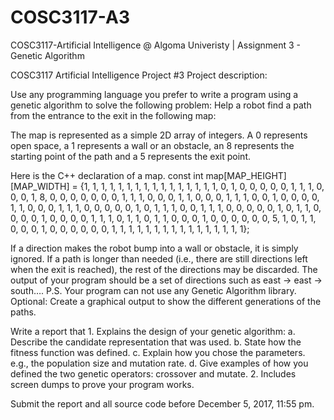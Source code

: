 # COSC3117-A3
COSC3117-Artificial Intelligence @ Algoma Univeristy | Assignment 3 - Genetic Algorithm

COSC3117 Artificial Intelligence
Project #3
Project description: 

Use any programming language you prefer to write a program using a genetic algorithm to solve the following problem:  Help a robot find a path from the entrance to the exit in the following map: 

     


The map is represented as a simple 2D array of integers. A 0 represents open space, a 1 represents a wall or an obstacle, an 8 represents the starting point of the path and a 5 represents the exit point.

Here is the C++ declaration of a map.
     const int map[MAP_HEIGHT][MAP_WIDTH] = 
           {1, 1, 1, 1, 1, 1, 1, 1, 1, 1, 1, 1, 1, 1, 1,
  1, 0, 1, 0, 0, 0, 0, 0, 1, 1, 1, 0, 0, 0, 1,
 8, 0, 0, 0, 0, 0, 0, 0, 1, 1, 1, 0, 0, 0, 1,
 1, 0, 0, 0, 1, 1, 1, 0, 0, 1, 0, 0, 0, 0, 1,
 1, 0, 0, 0, 1, 1, 1, 0, 0, 0, 0, 0, 1, 0, 1,
 1, 1, 0, 0, 1, 1, 1, 0, 0, 0, 0, 0, 1, 0, 1,
 1, 0, 0, 0, 0, 1, 0, 0, 0, 0, 1, 1, 1, 0, 1,
 1, 0, 1, 1, 0, 0, 0, 1, 0, 0, 0, 0, 0, 0, 5,
 1, 0, 1, 1, 0, 0, 0, 1, 0, 0, 0, 0, 0, 0, 1,
 1, 1, 1, 1, 1, 1, 1, 1, 1, 1, 1, 1, 1, 1, 1};

If a direction makes the robot bump into a wall or obstacle, it is simply ignored. If a path is longer than needed (i.e., there are still directions left when the exit is reached), the rest of the directions may be discarded. The output of your program should be a set of directions such as east → east → south…. 
P.S. Your program can not use any Genetic Algorithm library. Optional: Create a graphical output to show the different generations of the paths. 

Write a report that 
    1. Explains the design of your genetic algorithm:
a. Describe the candidate representation that was used.
b. State how the fitness function was defined.
c. Explain how you chose the parameters. e.g., the population size and mutation rate.
d. Give examples of how you defined the two genetic operators: crossover and mutate. 
   2. Includes screen dumps to prove your program works.

Submit the report and all source code before December 5, 2017, 11:55 pm.  
